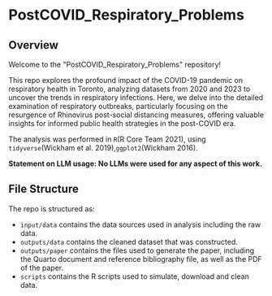 # PostCOVID_Respiratory_Problems
## Overview 

Welcome to the "PostCOVID_Respiratory_Problems" repository! 

This repo explores the profound impact of the COVID-19 pandemic on respiratory health in Toronto, analyzing datasets from 2020 and 2023 to uncover the trends in respiratory infections. Here, we delve into the detailed examination of respiratory outbreaks, particularly focusing on the resurgence of Rhinovirus post-social distancing measures, offering valuable insights for informed public health strategies in the post-COVID era.

The analysis was performed in `R`(R Core Team 2021), using `tidyverse`(Wickham et al. 2019),`ggplot2`(Wickham 2016).

**Statement on LLM usage: No LLMs were used for any aspect of this work.**

## File Structure

The repo is structured as: 

-   `input/data` contains the data sources used in analysis including the raw data.
-   `outputs/data` contains the cleaned dataset that was constructed.
-   `outputs/paper` contains the files used to generate the paper, including the Quarto document and reference bibliography file, as well as the PDF of the paper. 
-   `scripts` contains the R scripts used to simulate, download and clean data.
